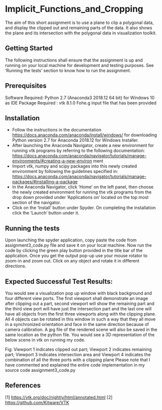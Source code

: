 # Implicit_Functions_and_Cropping


The aim of this short assignment is to use a plane to clip a polygonal data, and display the clipped out and remaining parts of the data. It also shows the plane and its intersection with the polygonal data in visualization toolkit.


## Getting Started


The following instructions shall ensure that the assignment is up and running on your local machine for
development and testing purposes. See ‘Running the tests’ section to know how to run the assignment.


## Prerequisites


Software Required: Python 2.7 (Anaconda3 2018.12 64 bit) for Windows 10 as IDE
Package Required : vtk 8.1.0
Fohe.g input file that has been provided


## Installation


* Follow the instructions in the documentation https://docs.anaconda.com/anaconda/install/windows/
for downloading Python version 2.7 for Anaconda 2018.12 for Windows Installer.
* After launching the Anaconda Navigator, create a new environment for running vtk programs
by referring to the following documentation:
https://docs.anaconda.com/anaconda/navigator/tutorials/manage-environments/#creating-a-new-environ
ment
* Import vtk, numpy and scipy packages into this newly created environment by following the
guidelines specified in:
https://docs.anaconda.com/anaconda/navigator/tutorials/manage-packages/#installing-a-package
* In the Anaconda Navigator, click ‘Home’ on the left panel, then choose the newly created
environment for running the vtk programs from the drop down provided under ‘Applications on’ located
on the top most section of the navigator.
* Click on the ‘Install’ button under Spyder. On completing the installation click the ‘Launch’ button
under it.


## Running the tests


Upon launching the spyder application, copy paste the code from assignment3_code.py file and save it
on your local machine. Now run the code by clicking the green play button provided in the title bar of the
application. Once you get the output pop-up use your mouse rotator to zoom-in and zoom out. Click on
any object and rotate it in different directions.


## Expected Successful Test Results: 

You would see a visualization pop up window with black background and four different view ports. 
The first viewport shall demonstrate an image after clipping out a part, second viewport will show 
the remaining part and the third view port will have just the
intersection part and the last one will have all objects from the first three viewports along with the
clipping plane. All 4 objects can be rotated in this window in such a way that they all move in a
synchronized orientation and face in the same direction because of camera calibration. A jpg file of the
rendered scene will also be saved in the same location as the python file.
You would see a 3D representation of the below scene in vtk on running my code.

Fig: Viewport 1 indicates clipped out part; Viewport 2 indicates remaining part; Viewport 3 indicates intersection
area and Viewport 4 indicates the combination of all the three ports with a clipping plane
Please note that I have commented and explained the entire code implementation in my source code
assignment3_code.py


## References


[1] https://vtk.org/doc/nightly/html/annotated.html
[2] https://github.com/Kitware/VTK
